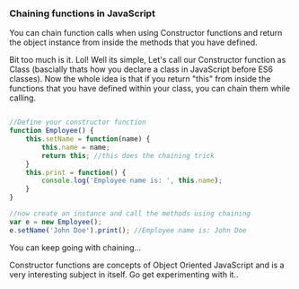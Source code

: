 ### Chaining functions in JavaScript

You can chain function calls when using Constructor functions and return the object instance from inside the methods that you have defined. 

Bit too much is it. Lol! Well its simple, Let's call our Constructor function as Class (bascially thats how you declare a class in JavaScript before ES6 classes). Now the whole idea is that if you return "this" from inside the functions that you have defined within your class, you can chain them while calling. 

```js

//Define your constructor function
function Employee() {
    this.setName = function(name) {
        this.name = name;
        return this; //this does the chaining trick
    }
    this.print = function() {
        console.log('Employee name is: ', this.name);
    }
}

//now create an instance and call the methods using chaining
var e = new Employee();
e.setName('John Doe').print(); //Employee name is: John Doe

```
You can keep going with chaining...

Constructor functions are concepts of Object Oriented JavaScript and is a very interesting subject in itself. Go get experimenting with it..
